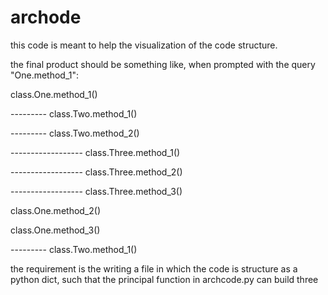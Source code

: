 # archode

this code is meant to help the visualization of the code structure.

the final product should be something like, when prompted with the
query "One.method_1":


class.One.method_1()

--------- class.Two.method_1()

--------- class.Two.method_2()

------------------ class.Three.method_1()

------------------ class.Three.method_2()

------------------ class.Three.method_3()

class.One.method_2()

class.One.method_3()

--------- class.Two.method_1()


the requirement is the writing a file in which the code is structure as a python dict, 
such that the principal function in archcode.py can build three
